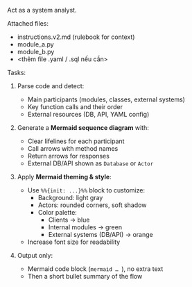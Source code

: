 Act as a system analyst.  

Attached files:
- instructions.v2.md (rulebook for context)
- module_a.py
- module_b.py
- <thêm file .yaml / .sql nếu cần>

Tasks:
1. Parse code and detect:
   - Main participants (modules, classes, external systems)
   - Key function calls and their order
   - External resources (DB, API, YAML config)

2. Generate a **Mermaid sequence diagram** with:
   - Clear lifelines for each participant
   - Call arrows with method names
   - Return arrows for responses
   - External DB/API shown as `Database` or `Actor`

3. Apply **Mermaid theming & style**:
   - Use `%%{init: ...}%%` block to customize:
     - Background: light gray
     - Actors: rounded corners, soft shadow
     - Color palette:  
       - Clients → blue  
       - Internal modules → green  
       - External systems (DB/API) → orange  
   - Increase font size for readability

4. Output only:
   - Mermaid code block (```mermaid … ```), no extra text
   - Then a short bullet summary of the flow
